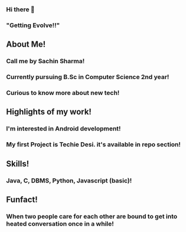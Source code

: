 ### Hi there 👋
### "Getting Evolve!!"

## About Me!
### Call me by Sachin Sharma!
### Currently pursuing B.Sc in Computer Science 2nd year!
### Curious to know more about new tech!

## Highlights of my work!
### I'm interested in Android development!
### My first Project is Techie Desi. it's available in repo section!

## Skills! 
### Java, C, DBMS, Python, Javascript (basic)!

## Funfact! 
### When two people care for each other are bound to get into heated conversation once in a while!


<!--
**Maverick-01/Maverick-01** is a ✨ _special_ ✨ repository because its `README.md` (this file) appears on your GitHub profile.

Here are some ideas to get you started:

- 🔭 I’m currently working on ...
- 🌱 I’m currently learning ...
- 👯 I’m looking to collaborate on ...
- 🤔 I’m looking for help with ...
- 💬 Ask me about ...
- 📫 How to reach me: ...
- 😄 Pronouns: ...
- ⚡ Fun fact: ...
-->

